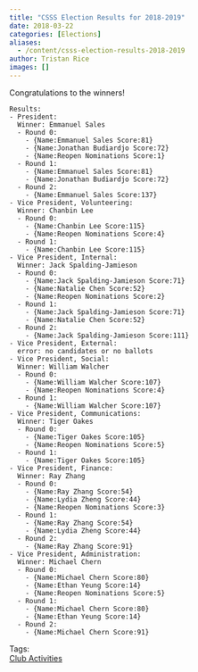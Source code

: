 ```yaml
---
title: "CSSS Election Results for 2018-2019"
date: 2018-03-22
categories: [Elections]
aliases:
  - /content/csss-election-results-2018-2019
author: Tristan Rice
images: []
---
```


<div class="field field-name-body field-type-text-with-summary field-label-hidden"><div class="field-items"><div class="field-item even"><p>Congratulations to the winners!</p>

<pre><code>Results:
- President:
  Winner: Emmanuel Sales
  - Round 0:
    - {Name:Emmanuel Sales Score:81}
    - {Name:Jonathan Budiardjo Score:72}
    - {Name:Reopen Nominations Score:1}
  - Round 1:
    - {Name:Emmanuel Sales Score:81}
    - {Name:Jonathan Budiardjo Score:72}
  - Round 2:
    - {Name:Emmanuel Sales Score:137}
- Vice President, Volunteering:
  Winner: Chanbin Lee
  - Round 0:
    - {Name:Chanbin Lee Score:115}
    - {Name:Reopen Nominations Score:4}
  - Round 1:
    - {Name:Chanbin Lee Score:115}
- Vice President, Internal:
  Winner: Jack Spalding-Jamieson
  - Round 0:
    - {Name:Jack Spalding-Jamieson Score:71}
    - {Name:Natalie Chen Score:52}
    - {Name:Reopen Nominations Score:2}
  - Round 1:
    - {Name:Jack Spalding-Jamieson Score:71}
    - {Name:Natalie Chen Score:52}
  - Round 2:
    - {Name:Jack Spalding-Jamieson Score:111}
- Vice President, External:
  error: no candidates or no ballots
- Vice President, Social:
  Winner: William Walcher
  - Round 0:
    - {Name:William Walcher Score:107}
    - {Name:Reopen Nominations Score:4}
  - Round 1:
    - {Name:William Walcher Score:107}
- Vice President, Communications:
  Winner: Tiger Oakes
  - Round 0:
    - {Name:Tiger Oakes Score:105}
    - {Name:Reopen Nominations Score:5}
  - Round 1:
    - {Name:Tiger Oakes Score:105}
- Vice President, Finance:
  Winner: Ray Zhang
  - Round 0:
    - {Name:Ray Zhang Score:54}
    - {Name:Lydia Zheng Score:44}
    - {Name:Reopen Nominations Score:3}
  - Round 1:
    - {Name:Ray Zhang Score:54}
    - {Name:Lydia Zheng Score:44}
  - Round 2:
    - {Name:Ray Zhang Score:91}
- Vice President, Administration:
  Winner: Michael Chern
  - Round 0:
    - {Name:Michael Chern Score:80}
    - {Name:Ethan Yeung Score:14}
    - {Name:Reopen Nominations Score:5}
  - Round 1:
    - {Name:Michael Chern Score:80}
    - {Name:Ethan Yeung Score:14}
  - Round 2:
    - {Name:Michael Chern Score:91}
</code></pre>
</div></div></div>    <footer>
    <div class="field field-name-field-tags field-type-taxonomy-term-reference field-label-above"><div class="field-label">Tags:&#xA0;</div><div class="field-items"><div class="field-item even"><a href="/club">Club Activities</a></div></div></div>      </footer>
